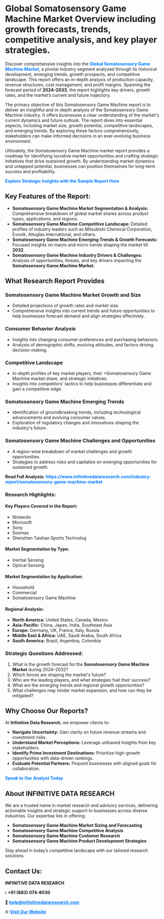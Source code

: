 <h1>Global Somatosensory Game Machine Market Overview including growth forecasts, trends, competitive analysis, and key player strategies.</h1>
<p>
Discover comprehensive insights into the 
<a href="https://www.infinitivedataresearch.com/industry-report/somatosensory-game-machine-market" rel="dofollow" style="color: #007BFF; text-decoration: none;"><strong>Global Somatosensory Game Machine Market</strong></a>, a pivotal industry segment analyzed through its historical development, emerging trends, growth prospects, and competitive landscape. This report offers an in-depth analysis of production capacity, revenue structures, cost management, and profit margins. Spanning the forecast period of <strong>2024–2033</strong>, the report highlights key drivers, growth rates, and the market’s current and future trajectory.
</p>
<p>
The primary objective of this Somatosensory Game Machine report is to deliver an insightful and in-depth analysis of the Somatosensory Game Machine industry. It offers businesses a clear understanding of the market's current dynamics and future outlook. The report dives into essential aspects, including market size, growth potential, competitive landscapes, and emerging trends. By exploring these factors comprehensively, stakeholders can make informed decisions in an ever-evolving business environment.
</p>
<p>
Ultimately, the Somatosensory Game Machine market report provides a roadmap for identifying lucrative market opportunities and crafting strategic initiatives that drive sustained growth. By understanding market dynamics and untapped potential, businesses can position themselves for long-term success and profitability.
</p>
<p>
<a href="https://www.infinitivedataresearch.com/request-sample/reportId=107642" style="color: #007BFF; text-decoration: none;"><strong>Explore Strategic Insights with the Sample Report Here</strong></a>
</p>

<h2>Key Features of the Report:</h2>
<ul>
<li><strong>Somatosensory Game Machine Market Segmentation & Analysis:</strong> Comprehensive breakdown of global market shares across product types, applications, and regions.</li>
<li><strong>Somatosensory Game Machine Competitive Landscape:</strong> Detailed profiles of industry leaders such as Mitsubishi Chemical Corporation, Evonik, Altuglas International, and others.</li>
<li><strong>Somatosensory Game Machine Emerging Trends & Growth Forecasts:</strong> Focused insights on macro and micro trends shaping the market till <strong>2032</strong>.</li>
<li><strong>Somatosensory Game Machine Industry Drivers & Challenges:</strong> Analysis of opportunities, threats, and key drivers impacting the <strong>Somatosensory Game Machine Market</strong>.</li>
</ul>

<h2>What Research Report Provides</h2>
<h3>Somatosensory Game Machine Market Growth and Size</h3>
<ul>
<li>Detailed projections of growth rates and market size.</li>
<li>Comprehensive insights into current trends and future opportunities to help businesses forecast demand and align strategies effectively.</li>
</ul>

<h3>Consumer Behavior Analysis</h3>
<ul>
<li>Insights into changing consumer preferences and purchasing behaviors.</li>
<li>Analysis of demographic shifts, evolving attitudes, and factors driving decision-making.</li>
</ul>

<h3>Competitive Landscape</h3>
<ul>
<li>In-depth profiles of key market players, their >Somatosensory Game Machine market share, and strategic initiatives.</li>
<li>Insights into competitors' tactics to help businesses differentiate and gain a competitive edge.</li>
</ul>

<h3>Somatosensory Game Machine Emerging Trends</h3>
<ul>
<li>Identification of groundbreaking trends, including technological advancements and evolving consumer values.</li>
<li>Exploration of regulatory changes and innovations shaping the industry's future.</li>
</ul>

<h3>Somatosensory Game Machine Challenges and Opportunities</h3>
<ul>
<li>A region-wise breakdown of market challenges and growth opportunities.</li>
<li>Strategies to address risks and capitalize on emerging opportunities for sustained growth.</li>
</ul>
<p><strong>Read Full Analysis:</strong> <a href="https://www.infinitivedataresearch.com/industry-report/somatosensory-game-machine-market" rel="dofollow" style="color: #007BFF; text-decoration: none;"><strong>https://www.infinitivedataresearch.com/industry-report/somatosensory-game-machine-market</strong></a></p>
<h3>Research Highlights:</h3>
<h4>Key Players Covered in the Report:</h4>
<ul><li>Nintendo</li><li>Microsoft</li><li>Sony</li><li>Soomax</li><li>Shenzhen Taishan Sports Technolog</li></ul>
<h4>Market Segmentation by Type:</h4>
<ul><li>Inertial Sensing</li><li>Optical Sensing</li></ul>
<h4>Market Segmentation by Application:</h4>
<ul><li>Household</li><li>Commercial</li><li>Somatosensory Game Machine</li></ul>

<h4>Regional Analysis:</h4>
<ul>
<li><strong>North America:</strong> United States, Canada, Mexico</li>
<li><strong>Asia-Pacific:</strong> China, Japan, India, Southeast Asia</li>
<li><strong>Europe:</strong> Germany, UK, France, Italy, Russia</li>
<li><strong>Middle East & Africa:</strong> UAE, Saudi Arabia, South Africa</li>
<li><strong>South America:</strong> Brazil, Argentina, Colombia</li>
</ul>

<h3>Strategic Questions Addressed:</h3>
<ol>
<li>What is the growth forecast for the <strong>Somatosensory Game Machine Market</strong> during 2024–2032?</li>
<li>Which forces are shaping the market's future?</li>
<li>Who are the leading players, and what strategies fuel their success?</li>
<li>What are the emerging trends and regional growth opportunities?</li>
<li>What challenges may hinder market expansion, and how can they be mitigated?</li>
</ol>

<h2>Why Choose Our Reports?</h2>
<p>At <strong>Infinitive Data Research</strong>, we empower clients to:</p>
<ul>
<li><strong>Navigate Uncertainty:</strong> Gain clarity on future revenue streams and investment risks.</li>
<li><strong>Understand Market Perceptions:</strong> Leverage unbiased insights from key stakeholders.</li>
<li><strong>Identify Prime Investment Destinations:</strong> Prioritize high-growth opportunities with data-driven rankings.</li>
<li><strong>Evaluate Potential Partners:</strong> Pinpoint businesses with aligned goals for collaboration.</li>
</ul>
<p><a href="https://www.infinitivedataresearch.com/industry-report/somatosensory-game-machine-market" rel="dofollow" style="color: #007BFF; text-decoration: none;"><strong>Speak to Our Analyst Today</strong></a></p>

<h2>About INFINITIVE DATA RESEARCH</h2>
<p>We are a trusted name in market research and advisory services, delivering actionable insights and strategic support to businesses across diverse industries. Our expertise lies in offering:</p>
<ul>
<li><strong>Somatosensory Game Machine Market Sizing and Forecasting</strong></li>
<li><strong>Somatosensory Game Machine Competitive Analysis</strong></li>
<li><strong>Somatosensory Game Machine Customer Research</strong></li>
<li><strong>Somatosensory Game Machine Product Development Strategies</strong></li>
</ul>
<p>Stay ahead in today’s competitive landscape with our tailored research solutions.</p>

<h2>Contact Us:</h2>
<p><strong>INFINITIVE DATA RESEARCH</strong></p>
<p>📞 <strong>+91 (883) 074-8030</strong></p>
<p>📧 <strong><a href="mailto:help@infinitivedataresearch.com" style="color: #007BFF;">help@infinitivedataresearch.com</a></strong></p>
<p>🌐 <strong><a href="https://www.infinitivedataresearch.com" rel="dofollow" style="color: #007BFF;">Visit Our Website</a></strong></p>